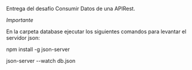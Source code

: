 Entrega del desafío Consumir Datos de una APIRest.

*Importante*

En la carpeta database ejecutar los siguientes comandos para levantar el servidor json:

npm install -g json-server

json-server --watch db.json

